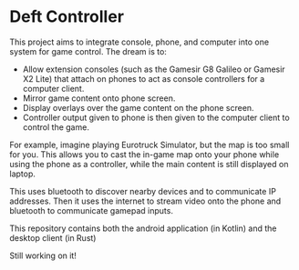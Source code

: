 # Deft Controller

This project aims to integrate console, phone, and computer into one system for game control. The dream is to:
- Allow extension consoles (such as the Gamesir G8 Galileo or Gamesir X2 Lite) that attach on phones to act as console controllers for a computer client.
- Mirror game content onto phone screen.
- Display overlays over the game content on the phone screen.
- Controller output given to phone is then given to the computer client to control the game.

For example, imagine playing Eurotruck Simulator, but the map is too small for you. This allows you to cast the in-game map onto your phone while using the phone as a controller, while the main content is still displayed on laptop.

This uses bluetooth to discover nearby devices and to communicate IP addresses. Then it uses the internet to stream video onto the phone and bluetooth to communicate gamepad inputs.

This repository contains both the android application (in Kotlin) and the desktop client (in Rust)

Still working on it!